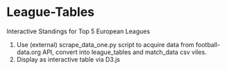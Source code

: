 # League-Tables
Interactive Standings for Top 5 European Leagues

1. Use (external) scrape_data_one.py script to acquire data from football-data.org API, convert into league_tables and match_data csv viles. 
2. Display as interactive table via D3.js
